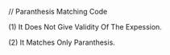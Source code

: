 // Paranthesis Matching Code

(1) It Does Not Give Validity Of The Expession.

(2) It Matches Only Paranthesis. 

